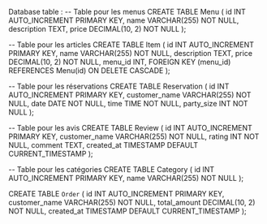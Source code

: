 Database table : 
-- Table pour les menus
CREATE TABLE Menu (
    id INT AUTO_INCREMENT PRIMARY KEY,
    name VARCHAR(255) NOT NULL,
    description TEXT,
    price DECIMAL(10, 2) NOT NULL
);

-- Table pour les articles
CREATE TABLE Item (
    id INT AUTO_INCREMENT PRIMARY KEY,
    name VARCHAR(255) NOT NULL,
    description TEXT,
    price DECIMAL(10, 2) NOT NULL,
    menu_id INT,
    FOREIGN KEY (menu_id) REFERENCES Menu(id) ON DELETE CASCADE
);

-- Table pour les réservations
CREATE TABLE Reservation (
    id INT AUTO_INCREMENT PRIMARY KEY,
    customer_name VARCHAR(255) NOT NULL,
    date DATE NOT NULL,
    time TIME NOT NULL,
    party_size INT NOT NULL
);

-- Table pour les avis
CREATE TABLE Review (
    id INT AUTO_INCREMENT PRIMARY KEY,
    customer_name VARCHAR(255) NOT NULL,
    rating INT NOT NULL,
    comment TEXT,
    created_at TIMESTAMP DEFAULT CURRENT_TIMESTAMP
);

-- Table pour les catégories
CREATE TABLE Category (
    id INT AUTO_INCREMENT PRIMARY KEY,
    name VARCHAR(255) NOT NULL
);

CREATE TABLE `Order` (
    id INT AUTO_INCREMENT PRIMARY KEY,
    customer_name VARCHAR(255) NOT NULL,
    total_amount DECIMAL(10, 2) NOT NULL,
    created_at TIMESTAMP DEFAULT CURRENT_TIMESTAMP
);

